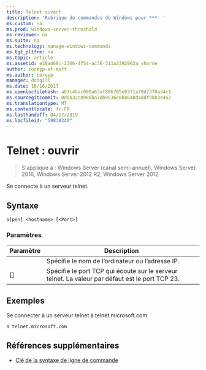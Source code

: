 ```yaml
---
title: Telnet ouvert
description: 'Rubrique de commandes de Windows pour ***- '
ms.custom: na
ms.prod: windows-server-threshold
ms.reviewer: na
ms.suite: na
ms.technology: manage-windows-commands
ms.tgt_pltfrm: na
ms.topic: article
ms.assetid: e30ad68c-2366-4754-ac36-311a2392902a vhorne
author: coreyp-at-msft
ms.author: coreyp
manager: dongill
ms.date: 10/16/2017
ms.openlocfilehash: a87c4bac000a63af806705e9371a79d7370a34c1
ms.sourcegitcommit: 0d0b32c8986ba7db9536e0b8648d4ddf9b03e452
ms.translationtype: MT
ms.contentlocale: fr-FR
ms.lasthandoff: 04/17/2019
ms.locfileid: "59838240"
---
```

# <a name="telnet-open"></a>Telnet : ouvrir

>S'applique à : Windows Server (canal semi-annuel), Windows Server 2016, Windows Server 2012 R2, Windows Server 2012

Se connecte à un serveur telnet.    
## <a name="syntax"></a>Syntaxe  
```  
o[pen] <hostname> [<Port>]  
```  
### <a name="parameters"></a>Paramètres  
|Paramètre|Description|  
|-------|--------|  
|<hostname>|Spécifie le nom de l’ordinateur ou l’adresse IP.|  
|[<Port>]|Spécifie le port TCP qui écoute sur le serveur telnet. La valeur par défaut est le port TCP 23.|  
## <a name="BKMK_Examples"></a>Exemples  
Se connecter à un serveur telnet à telnet.microsoft.com.  
```  
o telnet.microsoft.com  
```  
## <a name="additional-references"></a>Références supplémentaires  
-   [Clé de la syntaxe de ligne de commande](command-line-syntax-key.md)  
